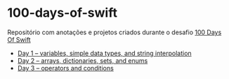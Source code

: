 # 100-days-of-swift

Repositório com anotações e projetos criados durante o desafio [100 Days Of Swift](https://www.hackingwithswift.com/100)

- [Day 1 – variables, simple data types, and string interpolation](dia-01-simple-data-types.playground/Contents.swift)
- [Day 2 – arrays, dictionaries, sets, and enums](dia-02-arrays-dictionaries-sets-enums.playground/Contents.swift)
- [Day 3 – operators and conditions](dia-03-operators-and-conditions.playground/Contents.swift)
